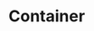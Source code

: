 # Container

<script>
import WorkInProgress from "../../.vitepress/theme/components/WorkInProgress.vue"
</script>

<WorkInProgress />
